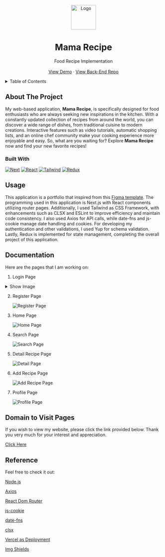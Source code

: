 <a name="readme-top"></a>

<div align="center">
  <a href="https://github.com/harbanery/mama-food-recipe-app">
    <img src="./public/brandicon.ico" alt="Logo" width="80">
  </a>

  <h1 align="center">Mama Recipe</h1>

  <p align="center">
    Food Recipe Implementation
    <br />
    <br />
    <a href="https://mama-recipe-food.vercel.app/" target="_blank">View Demo</a>
    ·
    <a href="#" target="_blank" disabled>View Back-End Repo</a>
  </p>
</div>

<details>
  <summary>Table of Contents</summary>
  <ul>
    <li>
      <a href="#about-the-project">About The Project</a>
      <ul>
        <li><a href="#built-with">Built With</a></li>
      </ul>
    </li>
    <li><a href="#usage">Usage</a></li>
    <li><a href="#documentation">Documentation</a></li>
    <li><a href="#domain-to-visit-pages">Domain to Visit Pages</a></li>
    <li><a href="#reference">Reference</a></li>
  </ul>
</details>

## About The Project

My web-based application, **Mama Recipe**, is specifically designed for food enthusiasts who are always seeking new inspirations in the kitchen. With a constantly updated collection of recipes from around the world, you can discover a wide range of dishes, from traditional cuisine to modern creations. Interactive features such as video tutorials, automatic shopping lists, and an online chef community make your cooking experience more enjoyable and easy. So, what are you waiting for? Explore **Mama Recipe** now and find your new favorite recipes!

### Built With

[![Next][Next.js]][Next-url]
[![React][React.js]][React-url]
[![Tailwind][Tailwind]][Tailwind-url]
[![Redux][Redux]][Redux-url]

## Usage

This application is a portfolio that inspired from this [Figma template](https://www.figma.com/design/SUbBTYCq1e4ngRt20lSdqr/Food-Recipe?node-id=47-1273&t=zKQHFrZI17X3NJUQ-0). The programming used in this application is Next.js with React components utilizing router pages. Additionally, I used Tailwind as CSS Framework, with enhancements such as CLSX and ESLint to improve efficiency and maintain code consistency. I also used Axios for API calls, while date-fns and js-cookie manage date handling and cookies. For developing my authentication and other validations, I used Yup for schema validation. Lastly, Redux is implemented for state management, completing the overall project of this application.

## Documentation

Here are the pages that I am working on:

1. Login Page

  <details>
   <summary>Show Image</summary>
   <img src="./public/screenshots/Login.png" alt="Login Page">
  </details>

2. Register Page

   ![Register Page](./public/screenshots/Register.png)

3. Home Page

   ![Home Page](./public/screenshots/Home.png)

4. Search Page

   ![Search Page](./public/screenshots/Search.png)

5. Detail Recipe Page

   ![Detail Page](./public/screenshots/Detail%20Recipe.png)

6. Add Recipe Page

   ![Add Recipe Page](./public/screenshots/Add%20Recipe.png)

7. Profile Page

   ![Profile Page](./public/screenshots/Profile.png)

## Domain to Visit Pages

If you wish to view my website, please click the link provided below. Thank you very much for your interest and appreciation.

[Click Here](https://mama-recipe-food.vercel.app/)

## Reference

Feel free to check it out:

[Node.js](https://nodejs.org/en)

[Axios](https://axios-http.com/docs/intro)

[React Dom Router](https://reactrouter.com/en/main)

[js-cookie](https://github.com/js-cookie/js-cookie)

[date-fns](https://date-fns.org/)

[clsx](https://www.npmjs.com/package/clsx)

[Vercel as Deployment](https://vercel.com/)

[Img Shields](https://shields.io)

[Next.js]: https://img.shields.io/badge/next.js-000000?style=for-the-badge&logo=nextdotjs&logoColor=white
[Next-url]: https://nextjs.org/
[React.js]: https://img.shields.io/badge/React-20232A?style=for-the-badge&logo=react&logoColor=white
[React-url]: https://reactjs.org/
[Tailwind]: https://img.shields.io/badge/tailwindcss-38B2AC?style=for-the-badge&logo=tailwind-css&logoColor=white
[Tailwind-url]: https://tailwindcss.com/
[Redux]: https://img.shields.io/badge/redux-764ABC?style=for-the-badge&logo=redux&logoColor=white
[Redux-url]: https://redux.js.org/
